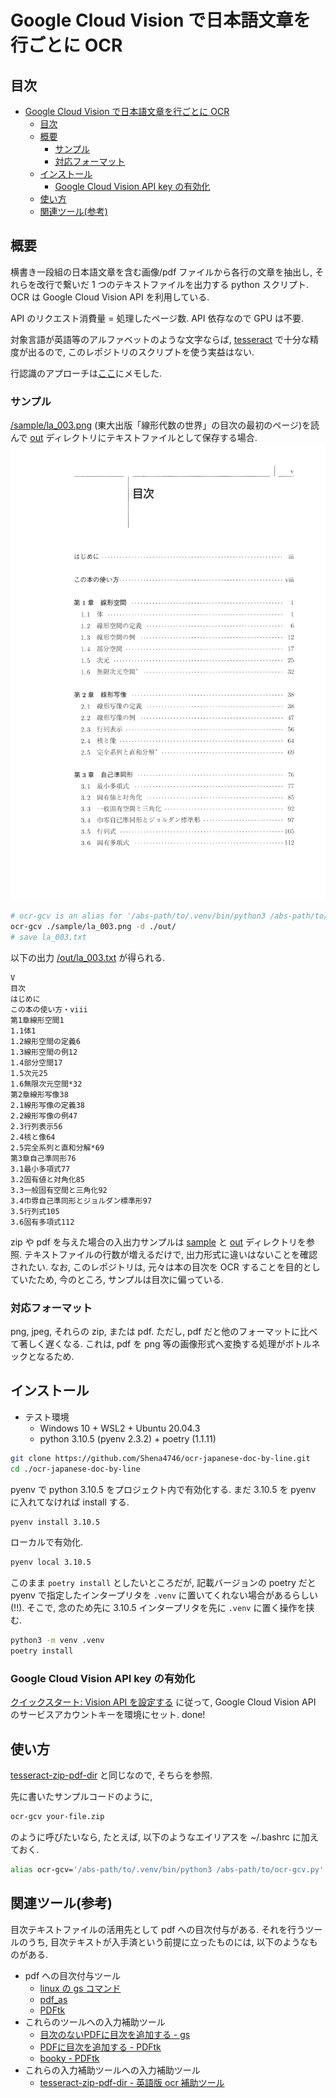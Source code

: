# Google Cloud Vision で日本語文章を行ごとに OCR

## 目次

- [Google Cloud Vision で日本語文章を行ごとに OCR](#google-cloud-vision-で日本語文章を行ごとに-ocr)
    - [目次](#目次)
    - [概要](#概要)
        - [サンプル](#サンプル)
        - [対応フォーマット](#対応フォーマット)
    - [インストール](#インストール)
        - [Google Cloud Vision API key の有効化](#google-cloud-vision-api-key-の有効化)
    - [使い方](#使い方)
    - [関連ツール(参考)](#関連ツール参考)

## 概要

横書き一段組の日本語文章を含む画像/pdf ファイルから各行の文章を抽出し, それらを改行で繋いだ 1 つのテキストファイルを出力する python スクリプト.
OCR は Google Cloud Vision API を利用している.

API のリクエスト消費量 = 処理したページ数.
API 依存なので GPU は不要.

対象言語が英語等のアルファベットのような文字ならば, [tesseract](https://github.com/tesseract-ocr/tesseract) で十分な精度が出るので, このレポジトリのスクリプトを使う実益はない.

行認識のアプローチは[ここ](/idea.md)にメモした.

### サンプル

[/sample/la_003.png](/sample/la_003.png) (東大出版「線形代数の世界」の目次の最初のページ)を読んで [out](./out/) ディレクトリにテキストファイルとして保存する場合.
![sample_png](/sample/la_003.png)

```bash
# ocr-gcv is an alias for '/abs-path/to/.venv/bin/python3 /abs-path/to/ocr-gcv.py'
ocr-gcv ./sample/la_003.png -d ./out/
# save la_003.txt
```

以下の出力 [/out/la_003.txt](/out/la_003.txt) が得られる.

```text
V
目次
はじめに
この本の使い方・viii
第1章線形空間1
1.1体1
1.2線形空間の定義6
1.3線形空間の例12
1.4部分空間17
1.5次元25
1.6無限次元空間*32
第2章線形写像38
2.1線形写像の定義38
2.2線形写像の例47
2.3行列表示56
2.4核と像64
2.5完全系列と直和分解*69
第3章自己準同形76
3.1最小多項式77
3.2固有値と対角化85
3.3一般固有空間と三角化92
3.4巾雰自己準同形とジョルダン標準形97
3.5行列式105
3.6固有多項式112
```

zip や pdf を与えた場合の入出力サンプルは [sample](/sample/) と [out](/out/) ディレクトリを参照. テキストファイルの行数が増えるだけで, 出力形式に違いはないことを確認されたい. なお, このレポジトリは, 元々は本の目次を OCR することを目的としていたため, 今のところ, サンプルは目次に偏っている.

### 対応フォーマット

png, jpeg, それらの zip, または pdf.
ただし, pdf だと他のフォーマットに比べて著しく遅くなる. これは, pdf を png 等の画像形式へ変換する処理がボトルネックとなるため.

## インストール

- テスト環境
  - Windows 10 + WSL2 + Ubuntu 20.04.3
  - python 3.10.5 (pyenv 2.3.2) + poetry (1.1.11)

```bash
git clone https://github.com/Shena4746/ocr-japanese-doc-by-line.git
cd ./ocr-japanese-doc-by-line
```

pyenv で python 3.10.5 をプロジェクト内で有効化する.
まだ 3.10.5 を pyenv に入れてなければ install する.

```bash
pyenv install 3.10.5
```

ローカルで有効化.

```bash
pyenv local 3.10.5
```

このまま `poetry install` としたいところだが, 記載バージョンの poetry だと pyenv で指定したインタープリタを `.venv` に置いてくれない場合があるらしい(!!). そこで, 念のため先に 3.10.5 インタープリタを先に `.venv` に置く操作を挟む.

```bash
python3 -m venv .venv
poetry install
```

### Google Cloud Vision API key の有効化

[クイックスタート: Vision API を設定する](https://cloud.google.com/vision/docs/setup) に従って, Google Cloud Vision API のサービスアカウントキーを環境にセット. done!

## 使い方

[tesseract-zip-pdf-dir](https://github.com/Shena4746/tesseract-zip-pdf-dir) と同じなので, そちらを参照.

先に書いたサンプルコードのように,

```bash
ocr-gcv your-file.zip
```

のように呼びたいなら, たとえば, 以下のようなエイリアスを ~/.bashrc に加えておく.

```bash
alias ocr-gcv='/abs-path/to/.venv/bin/python3 /abs-path/to/ocr-gcv.py'
```

## 関連ツール(参考)

目次テキストファイルの活用先として pdf への目次付与がある.
それを行うツールのうち, 目次テキストが入手済という前提に立ったものには, 以下のようなものがある.

- pdf への目次付与ツール
  - [linux の gs コマンド](https://refspecs.linuxfoundation.org/LSB_5.0.0/LSB-Imaging/LSB-Imaging/gs.html#:~:text=The%20gs%20command%20invokes%20Ghostscript,executes%20them%20as%20Ghostscript%20programs.)
  - [pdf_as](http://uchijyu.s601.xrea.com/wordpress/pdf_as/)
  - [PDFtk](https://www.pdflabs.com/tools/pdftk-the-pdf-toolkit/)
- これらのツールへの入力補助ツール
  - [目次のないPDFに目次を追加する - gs](https://freak-da.hatenablog.com/entry/2019/09/17/113838)
  - [PDFに目次を追加する - PDFtk](https://osanshouo.github.io/blog/2021/05/04-pdf-toc/)
  - [booky - PDFtk](https://github.com/SiddharthPant/booky)
- これらの入力補助ツールへの入力補助ツール
  - [tesseract-zip-pdf-dir - 英語版 ocr 補助ツール](https://github.com/Shena4746/tesseract-zip-pdf-dir)
